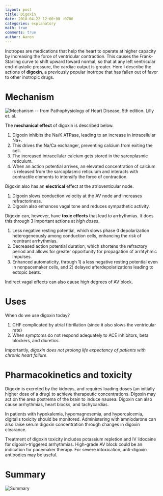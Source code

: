 ```yaml
---
layout: post
title: Digoxin 
date: 2018-04-22 12:00:00 -0700
categories: explanatory 
math: true
comments: true
author: Aaron
---
```

Inotropes are medications that help the heart to operate at higher capacity by increasing the force of ventricular contraction. This causes the Frank-Starling curve to shift upward toward normal, so that at any left ventricular end-diastolic pressure, the cardiac output is greater. Here I describe the actions of **digoxin**, a previously popular inotrope that has fallen out of favor to other inotropic drugs.

Mechanism
===
![Mechanism -- from *Pathophysiology of Heart Disease, 5th edition. Lilly et. al.*](../../images/digoxin_mechanism.png)

The **mechanical effect** of digoxin is described below.

1. Digoxin inhibits the Na/K ATPase, leading to an increase in intracellular Na+.
2. This drives the Na/Ca exchanger, preventing calcium from exiting the cell.
3. The increased intracellular calcium gets stored in the sarcoplasmic reticulum.
4. When an action potential arrives, an elevated concentration of calcium is released from the sarcoplasmic reticulum and interacts with contractile elements to intensify the force of contraction.

Digoxin also has an **electrical** effect at the atrioventicular node.

1. Digoxin slows conduction velocity at the AV node and increases refractoriness.
2. Digoxin also enhances vagal tone and reduces sympathetic activity.

Digoxin can, however, have **toxic effects** that lead to arrhythmias. It does this through 3 important actions at *high doses*.

1. Less negative resting potential, which slows phase 0 depolarization heterogeneously among conduction cells, enhancing the risk of reentrant arrhythmias.
2. Decreased action potential duration, which shortens the refractory period and allows for greater opportunity for propagation of arrhtyhmic impulses.
3. Enhanced automaticity, through 1) a less negative resting potential even in nonpacemaker cells, and 2) delayed afterdepolarizations leading to ectopic beats.

Indirect vagal effects can also cause high degrees of AV block.

Uses
===
When do we use digoxin today?

1. CHF complicated by atrial fibrillation (since it also slows the ventricular rate)
2. When symptoms do not respond adequately to ACE inhibitors, beta blockers, and diuretics.

Importantly, *digoxin does not prolong life expectancy of patients with chronic heart failure*.

Pharmacokinetics and toxicity
===
Digoxin is excreted by the kidneys, and requires loading doses (an initially higher dose of a drug) to achieve therapeutic concentrations. Digoxin may act on the area postrema of the brain to induce nausea. Digoxin can also cause arrhythmias, heart blocks, and tachycardias.

In patients with hypokalemia, hypomagnesemia, and hypercalcemia, digitalis toxicity should be monitored. Administering with amniodarone can also raise serum digoxin concentration through changes in digoxin clearance.

Treatment of digoxin toxicity includes potassium repletion and IV lidocaine for digoxin-triggered arrhythmias. High-grade AV block could be an indication for pacemaker therapy. For severe intoxication, anti-digoxin antibodies may be useful.

Summary
===
![Summary](../../images/digoxin_summary.png)